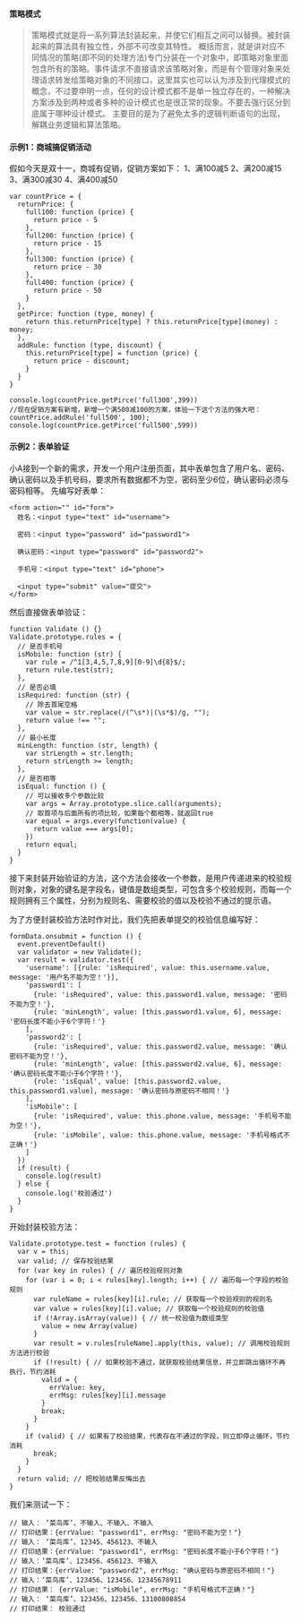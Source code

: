 #### 策略模式

> 策略模式就是将一系列算法封装起来，并使它们相互之间可以替换。被封装起来的算法具有独立性，外部不可改变其特性。
> 概括而言，就是讲对应不同情况的策略(即不同的处理方法)专门分装在一个对象中，即策略对象里面包含所有的策略。事件请求不直接请求该策略对象，而是有个管理对象来处理请求转发给策略对象的不同接口，这里其实也可以认为涉及到代理模式的概念，不过要申明一点，任何的设计模式都不是单一独立存在的，一种解决方案涉及到两种或者多种的设计模式也是很正常的现象。不要去强行区分到底属于哪种设计模式。 主要目的是为了避免太多的逻辑判断语句的出现，解耦业务逻辑和算法策略。

#### 示例1：商城搞促销活动

假如今天是双十一，商城有促销，促销方案如下：
1、满100减5
2、满200减15
3、满300减30
4、满400减50

```
var countPrice = {
  returnPrice: {
    full100: function (price) {
      return price - 5
    },
    full200: function (price) {
      return price - 15
    },
    full300: function (price) {
      return price - 30
    },
    full400: function (price) {
      return price - 50
    }
  },
  getPirce: function (type, money) {
    return this.returnPrice[type] ? this.returnPrice[type](money) : money;
  },
  addRule: function (type, discount) {
    this.returnPrice[type] = function (price) {
      return price - discount;
    }
  }
}

console.log(countPrice.getPirce('full300',399))
//现在促销方案有新增，新增一个满500减100的方案，体验一下这个方法的强大吧：
countPrice.addRule('full500', 100);
console.log(countPrice.getPirce('full500',599))

```


#### 示例2：表单验证
小A接到一个新的需求，开发一个用户注册页面，其中表单包含了用户名、密码、确认密码以及手机号码，要求所有数据都不为空，密码至少6位，确认密码必须与密码相等。
先编写好表单：

```
<form action="" id="form">
  姓名：<input type="text" id="username">

  密码：<input type="password" id="password1">

  确认密码：<input type="password" id="password2">

  手机号：<input type="text" id="phone">

  <input type="submit" value="提交">
</form>
```
然后直接做表单验证：

```
function Validate () {}
Validate.prototype.rules = {
  // 是否手机号
  isMobile: function (str) {
    var rule = /^1[3,4,5,7,8,9][0-9]\d{8}$/;
    return rule.test(str);
  },
  // 是否必填
  isRequired: function (str) {
    // 除去首尾空格
    var value = str.replace(/(^\s*)|(\s*$)/g, "");
    return value !== "";
  },
  // 最小长度
  minLength: function (str, length) {
    var strLength = str.length;
    return strLength >= length;
  },
  // 是否相等
  isEqual: function () {
    // 可以接收多个参数比较
    var args = Array.prototype.slice.call(arguments);
    // 取首项与后面所有的项比较，如果每个都相等，就返回true
    var equal = args.every(function(value) {
      return value === args[0];
    })
    return equal;
  }
} 
```

接下来封装开始验证的方法，这个方法会接收一个参数，是用户传递进来的校验规则对象，对象的键名是字段名，键值是数组类型，可包含多个校验规则，而每一个规则拥有三个属性，分别为规则名、需要校验的值以及校验不通过的提示语。

为了方便封装校验方法时作对比，我们先把表单提交的校验信息编写好：

```
formData.onsubmit = function () {
  event.preventDefault()
  var validator = new Validate();
  var result = validator.test({
    'username': [{rule: 'isRequired', value: this.username.value, message: '用户名不能为空！'}],
    'password1': [
      {rule: 'isRequired', value: this.password1.value, message: '密码不能为空！'},
      {rule: 'minLength', value: [this.password1.value, 6], message: '密码长度不能小于6个字符！'}
    ],
    'password2': [
      {rule: 'isRequired', value: this.password2.value, message: '确认密码不能为空！'},
      {rule: 'minLength', value: [this.password2.value, 6], message: '确认密码长度不能小于6个字符！'},
      {rule: 'isEqual', value: [this.password2.value, this.password1.value], message: '确认密码与原密码不相同！'}
    ],
    'isMobile': [
      {rule: 'isRequired', value: this.phone.value, message: '手机号不能为空！'},
      {rule: 'isMobile', value: this.phone.value, message: '手机号格式不正确！'}
    ]
  })
  if (result) {
    console.log(result)
  } else {
    console.log('校验通过')
  }
}

```

开始封装校验方法：

```
Validate.prototype.test = function (rules) {
  var v = this;
  var valid; // 保存校验结果
  for (var key in rules) { // 遍历校验规则对象
    for (var i = 0; i < rules[key].length; i++) { // 遍历每一个字段的校验规则
      var ruleName = rules[key][i].rule; // 获取每一个校验规则的规则名
      var value = rules[key][i].value; // 获取每一个校验规则的校验值
      if (!Array.isArray(value)) { // 统一校验值为数组类型
        value = new Array(value)
      }
      var result = v.rules[ruleName].apply(this, value); // 调用校验规则方法进行校验
      if (!result) { // 如果校验不通过，就获取校验结果信息，并立即跳出循环不再执行，节约消耗
        valid = {
          errValue: key,
          errMsg: rules[key][i].message
        }
        break;
      }
    }
    if (valid) { // 如果有了校验结果，代表存在不通过的字段，则立即停止循环，节约消耗
      break;
    }
  }
  return valid; // 把校验结果反悔出去
}

```

我们来测试一下：

```
// 输入： ‘菜鸟库’、不输入、不输入、不输入
// 打印结果：{errValue: "password1", errMsg: "密码不能为空！"}
// 输入： ‘菜鸟库’、12345、456123、不输入
// 打印结果：{errValue: "password1", errMsg: "密码长度不能小于6个字符！"}
// 输入：‘菜鸟库’、123456、456123、不输入
// 打印结果：{errValue: "password2", errMsg: "确认密码与原密码不相同！"}
// 输入：‘菜鸟库’、123456、123456、12345678911
// 打印结果： {errValue: "isMobile", errMsg: "手机号格式不正确！"}
// 输入： ‘菜鸟库’、123456、123456、13100808854
// 打印结果： 校验通过
```

